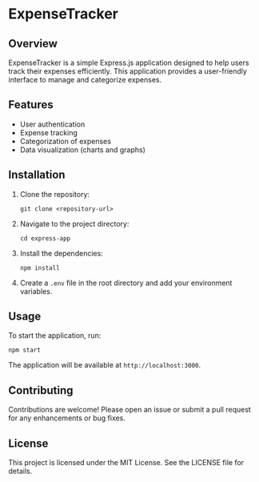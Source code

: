 # ExpenseTracker

## Overview
ExpenseTracker is a simple Express.js application designed to help users track their expenses efficiently. This application provides a user-friendly interface to manage and categorize expenses.

## Features
- User authentication
- Expense tracking
- Categorization of expenses
- Data visualization (charts and graphs)

## Installation

1. Clone the repository:
   ```
   git clone <repository-url>
   ```

2. Navigate to the project directory:
   ```
   cd express-app
   ```

3. Install the dependencies:
   ```
   npm install
   ```

4. Create a `.env` file in the root directory and add your environment variables.

## Usage

To start the application, run:
```
npm start
```

The application will be available at `http://localhost:3000`.

## Contributing

Contributions are welcome! Please open an issue or submit a pull request for any enhancements or bug fixes.

## License

This project is licensed under the MIT License. See the LICENSE file for details.